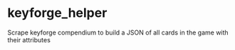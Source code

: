 # keyforge_helper
Scrape keyforge compendium to build a JSON of all cards in the game with their attributes
